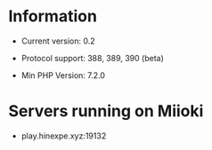 # Information

- Current version: 0.2

- Protocol support: 388, 389, 390 (beta)

- Min PHP Version: 7.2.0

# Servers running on Miioki
- play.hinexpe.xyz:19132
